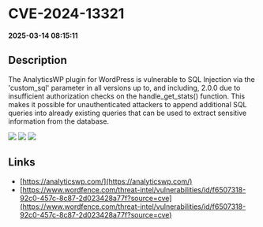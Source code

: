 # CVE-2024-13321

**2025-03-14 08:15:11**

## Description
The AnalyticsWP plugin for WordPress is vulnerable to SQL Injection via the 'custom_sql' parameter in all versions up to, and including, 2.0.0 due to insufficient authorization checks on the handle_get_stats() function.  This makes it possible for unauthenticated attackers to append additional SQL queries into already existing queries that can be used to extract sensitive information from the database.

![](https://img.shields.io/static/v1?label=Score&message=7.5&color=red)
![](https://img.shields.io/static/v1?label=Severity&message=HIGH&color=red)
![](https://img.shields.io/static/v1?label=CWE&message=SQL&color=green)

## Links
- [https://analyticswp.com/](https://analyticswp.com/)
- [https://www.wordfence.com/threat-intel/vulnerabilities/id/f6507318-92c0-457c-8c87-2d023428a77f?source=cve](https://www.wordfence.com/threat-intel/vulnerabilities/id/f6507318-92c0-457c-8c87-2d023428a77f?source=cve)
